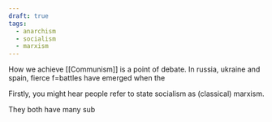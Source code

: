 ```yaml
---
draft: true
tags:
  - anarchism
  - socialism
  - marxism
---
```



How we achieve [[Communism]] is a point of debate. In russia, ukraine and spain, fierce f=battles have emerged when the 

Firstly, you might hear people refer to state socialism as (classical) marxism.

They both have many sub 